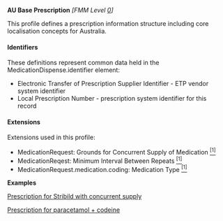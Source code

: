 **AU Base Prescription** *[FMM Level [0](http://build.fhir.org/versions.html#maturity)]*

This profile defines a prescription information structure including core localisation concepts for Australia.

#### Identifiers
These definitions represent common data held in the MedicationDispense.identifier element:
* Electronic Transfer of Prescription Supplier Identifier - ETP vendor system identifier 
* Local Prescription Number - prescription system identifier for this record

#### Extensions
Extensions used in this profile:
* MedicationRequest: Grounds for Concurrent Supply of Medication [<sup>[1]</sup>](http://hl7.org.au/fhir/StructureDefinition/grounds-for-concurrent-supply)
* MedicationReqest: Minimum Interval Between Repeats [<sup>[1]</sup>](http://hl7.org.au/fhir/StructureDefinition/minimum-interval-between-repeats)
* MedicationRequest.medication.coding: Medication Type [<sup>[1]</sup>](http://hl7.org.au/fhir/StructureDefinition/medication-type)

**Examples**

[Prescription for Stribild  with concurrent supply](MedicationRequest-medicationrequest-example1.html)

[Prescription for paracetamol + codeine](MedicationRequest-medicationrequest-example0.html)

